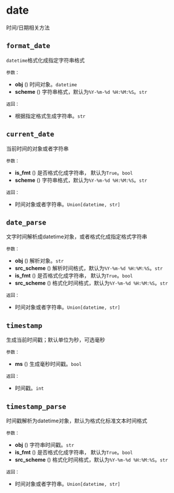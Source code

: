 # date

时间/日期相关方法

## `format_date`

`datetime`格式化成指定字符串格式

`参数：`
* **obj** () 时间对象。`datetime`
* **scheme** () 字符串格式，默认为`%Y-%m-%d %H:%M:%S`。`str`

`返回：`
* 根据指定格式生成字符串。`str`

## `current_date`
当前时间的对象或者字符串

`参数：`
* **is_fmt** () 是否格式化成字符串， 默认为`True`。`bool`
* **scheme** () 字符串格式，默认为`%Y-%m-%d %H:%M:%S`。`str`

`返回：`
* 时间对象或者字符串。`Union[datetime, str]`


## `date_parse`
文字时间解析成datetime对象，或者格式化成指定格式字符串

`参数：`
* **obj** () 解析对象。`str`
* **src_scheme** () 解析时间格式，默认为`%Y-%m-%d %H:%M:%S`。`str`
* **is_fmt** () 是否格式化成字符串， 默认为`True`。`bool`
* **src_scheme** () 格式化时间格式，默认为`%Y-%m-%d %H:%M:%S`。`str`

`返回：`
* 时间对象或者字符串。`Union[datetime, str]`


## `timestamp`
生成当前时间戳；默认单位为秒，可选毫秒

`参数：`
* **ms** () 生成毫秒时间戳。`bool`

`返回：`
* 时间戳。`int`


## `timestamp_parse`
时间戳解析为datetime对象，默认为格式化标准文本时间格式

`参数：`
* **obj** () 字符串时间戳。`str`
* **is_fmt** () 是否格式化成字符串， 默认为`True`。`bool`
* **src_scheme** () 格式化时间格式，默认为`%Y-%m-%d %H:%M:%S`。`str`

`返回：`
* 时间对象或者字符串。`Union[datetime, str]`